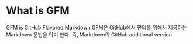 # What is GFM
GFM is GitHub Flavored Markdown
GFM은 GitHub에서 편의를 위해서 제공하는 Markdown 문법을 의미 한다. 
즉, Markdown의 GitHub additional version

